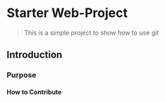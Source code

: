 # Starter Web-Project
> This is a simple project to show how to use git

## Introduction

### Purpose

#### How to Contribute